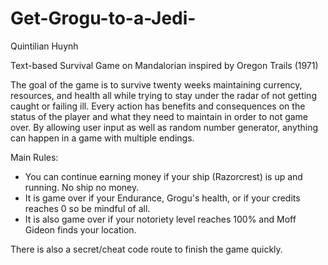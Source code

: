 # Get-Grogu-to-a-Jedi-
Quintilian Huynh

Text-based Survival Game on Mandalorian inspired by Oregon Trails (1971)

The goal of the game is to survive twenty weeks maintaining currency, resources, and health all while trying to stay under the radar of not getting caught or failing ill.  Every action has benefits and consequences on the status of the player and what they need to maintain in order to not game over.  By allowing user input as well as random number generator, anything can happen in a game with multiple endings.

Main Rules:

- You can continue earning money if your ship (Razorcrest) is up and running. No ship no money.
- It is game over if your Endurance, Grogu's health, or if your credits reaches 0 so be mindful of all.
- It is also game over if your notoriety level reaches 100% and Moff Gideon finds your location.


There is also a secret/cheat code route to finish the game quickly. 

